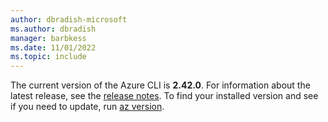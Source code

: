 ```yaml
---
author: dbradish-microsoft
ms.author: dbradish
manager: barbkess
ms.date: 11/01/2022
ms.topic: include
---
```


The current version of the Azure CLI is __2.42.0__. For information about the latest release, see the [release notes](../release-notes-azure-cli.md). To find your installed version and see if you need to update, run [az version](/cli/azure/reference-index#az_version).
